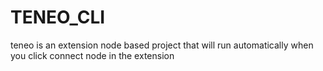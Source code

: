 # TENEO_CLI
teneo is an extension node based project that will run automatically when you click connect node in the extension
